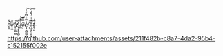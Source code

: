 
ẽ̴͇͈͋̚v̵͕͖͊̋̕a̷̢͕̬̺̫̻̒̕͝s̶̢̡̢̬͉̻̯͛̈́i̴̪̠͋͊͝ṿ̴̋̿̂͆͘ͅe̵͙̜͍̻̼͖̯̺̓̿͒́͆̀͋̓̕͝ ̶͔̊͠ą̴̨͓̪͙͈̞̟͆̓͗͑̈́͌̒̀͠f̶͉̤͎͒̍̚

https://github.com/user-attachments/assets/211f482b-c8a7-4da2-95b4-c152155f002e
